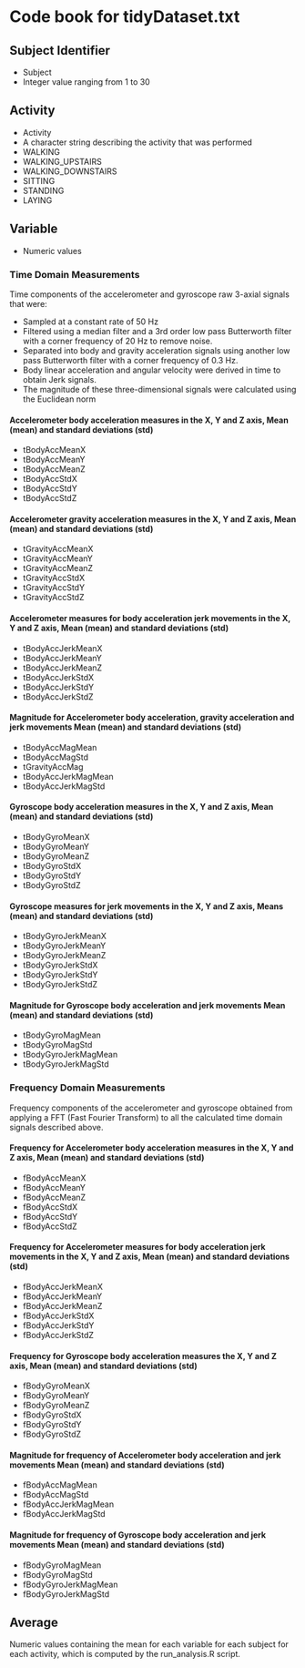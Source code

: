 # Code book for tidyDataset.txt

## Subject Identifier
 * Subject
  * Integer value ranging from 1 to 30

## Activity
 * Activity
  * A character string describing the activity that was performed
   * WALKING 
   * WALKING_UPSTAIRS
   * WALKING_DOWNSTAIRS
   * SITTING
   * STANDING
   * LAYING

## Variable
 * Numeric values

### Time Domain Measurements

Time components of the accelerometer and gyroscope raw 3-axial signals that were:
 * Sampled at a constant rate of 50 Hz
 * Filtered using a median filter and a 3rd order low pass Butterworth filter with a corner frequency of 20 Hz to remove noise.
 * Separated into body and gravity acceleration signals using another low pass Butterworth filter with a corner frequency of 0.3 Hz.
 * Body linear acceleration and angular velocity were derived in time to obtain Jerk signals.
 * The magnitude of these three-dimensional signals were calculated using the Euclidean norm

#### Accelerometer body acceleration measures in the X, Y and Z axis, Mean (mean) and standard deviations (std)

 * tBodyAccMeanX
 * tBodyAccMeanY
 * tBodyAccMeanZ
 * tBodyAccStdX
 * tBodyAccStdY
 * tBodyAccStdZ

#### Accelerometer gravity acceleration measures in the X, Y and Z axis, Mean (mean) and standard deviations (std)

 * tGravityAccMeanX
 * tGravityAccMeanY
 * tGravityAccMeanZ
 * tGravityAccStdX
 * tGravityAccStdY 
 * tGravityAccStdZ

#### Accelerometer measures for body acceleration jerk movements in the X, Y and Z axis, Mean (mean) and standard deviations (std)

 * tBodyAccJerkMeanX
 * tBodyAccJerkMeanY
 * tBodyAccJerkMeanZ
 * tBodyAccJerkStdX
 * tBodyAccJerkStdY
 * tBodyAccJerkStdZ

#### Magnitude for Accelerometer body acceleration, gravity acceleration and jerk movements Mean (mean) and standard deviations (std)

 * tBodyAccMagMean
 * tBodyAccMagStd
 * tGravityAccMag
 * tBodyAccJerkMagMean
 * tBodyAccJerkMagStd

#### Gyroscope body acceleration measures in the X, Y and Z axis, Mean (mean) and standard deviations (std)

 * tBodyGyroMeanX
 * tBodyGyroMeanY
 * tBodyGyroMeanZ
 * tBodyGyroStdX
 * tBodyGyroStdY
 * tBodyGyroStdZ


#### Gyroscope measures for jerk movements in the X, Y and Z axis, Means (mean) and standard deviations (std)

 * tBodyGyroJerkMeanX
 * tBodyGyroJerkMeanY
 * tBodyGyroJerkMeanZ
 * tBodyGyroJerkStdX
 * tBodyGyroJerkStdY
 * tBodyGyroJerkStdZ

#### Magnitude for Gyroscope body acceleration and jerk movements Mean (mean) and standard deviations (std)

 * tBodyGyroMagMean
 * tBodyGyroMagStd
 * tBodyGyroJerkMagMean
 * tBodyGyroJerkMagStd


### Frequency Domain Measurements

Frequency components of the accelerometer and gyroscope obtained from applying a FFT (Fast Fourier Transform) to all the calculated time domain signals described above.

#### Frequency for Accelerometer body acceleration measures in the X, Y and Z axis, Mean (mean) and standard deviations (std)

 * fBodyAccMeanX
 * fBodyAccMeanY
 * fBodyAccMeanZ
 * fBodyAccStdX
 * fBodyAccStdY
 * fBodyAccStdZ

#### Frequency for Accelerometer measures for body acceleration jerk movements in the X, Y and Z axis, Mean (mean) and standard deviations (std)

 * fBodyAccJerkMeanX
 * fBodyAccJerkMeanY
 * fBodyAccJerkMeanZ
 * fBodyAccJerkStdX
 * fBodyAccJerkStdY
 * fBodyAccJerkStdZ

#### Frequency for Gyroscope body acceleration measures the X, Y and Z axis, Mean (mean) and standard deviations (std)

 * fBodyGyroMeanX
 * fBodyGyroMeanY
 * fBodyGyroMeanZ
 * fBodyGyroStdX
 * fBodyGyroStdY
 * fBodyGyroStdZ


#### Magnitude for frequency of Accelerometer body acceleration and jerk movements Mean (mean) and standard deviations (std)

 * fBodyAccMagMean
 * fBodyAccMagStd
 * fBodyAccJerkMagMean
 * fBodyAccJerkMagStd

#### Magnitude for frequency of Gyroscope body acceleration and jerk movements Mean (mean) and standard deviations (std)

 * fBodyGyroMagMean
 * fBodyGyroMagStd
 * fBodyGyroJerkMagMean
 * fBodyGyroJerkMagStd

## Average

Numeric values containing the mean for each variable for each subject for each activity, which is computed by the run_analysis.R script.
